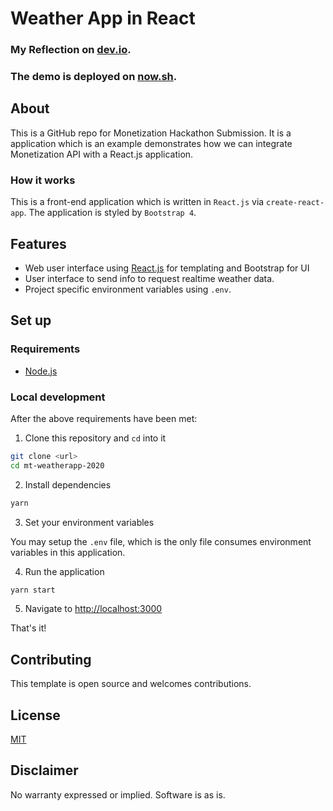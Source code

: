 # Weather App in React

### My Reflection on [dev.io]().

### The demo is deployed on [now.sh](https://mt-weatherapp-2020.hoychanan.now.sh/).

## About

This is a GitHub repo for Monetization Hackathon Submission. It is a application which is an example demonstrates how we can integrate Monetization API with a React.js application.

### How it works

This is a front-end application which is written in `React.js` via `create-react-app`. The application is styled by `Bootstrap 4`.

## Features

- Web user interface using [React.js](https://reactjs.org/) for templating and Bootstrap for UI
- User interface to send info to request realtime weather data.
- Project specific environment variables using `.env`.

## Set up

### Requirements

- [Node.js](https://nodejs.org/)

### Local development

After the above requirements have been met:

1. Clone this repository and `cd` into it

```bash
git clone <url>
cd mt-weatherapp-2020
```

2. Install dependencies

```bash
yarn
```

3. Set your environment variables

You may setup the `.env` file, which is the only file consumes environment variables in this application.

4. Run the application

```bash
yarn start
```

5. Navigate to [http://localhost:3000](http://localhost:3000)

That's it!

## Contributing

This template is open source and welcomes contributions.

## License

[MIT](http://www.opensource.org/licenses/mit-license.html)

## Disclaimer

No warranty expressed or implied. Software is as is.
